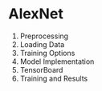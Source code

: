 # AlexNet
1. Preprocessing
2. Loading Data
3. Training Options
4. Model Implementation
5. TensorBoard
6. Training and Results
